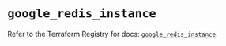 # `google_redis_instance`

Refer to the Terraform Registry for docs: [`google_redis_instance`](https://registry.terraform.io/providers/hashicorp/google-beta/6.38.0/docs/resources/google_redis_instance).
